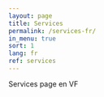 ```yaml
---
layout: page
title: Services
permalink: /services-fr/
in_menu: true
sort: 1
lang: fr
ref: services
---
```


Services page en VF
